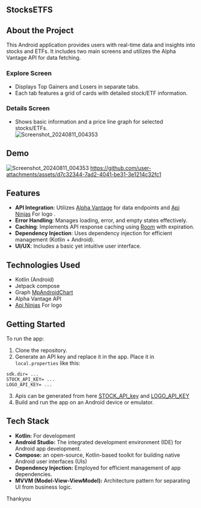 ## StocksETFS

## About the Project
This Android application provides users with real-time data and insights into stocks and ETFs. It includes two main screens and utilizes the Alpha Vantage API for data fetching.


### Explore Screen
- Displays Top Gainers and Losers in separate tabs.
- Each tab features a grid of cards with detailed stock/ETF information.


### Details Screen
- Shows basic information and a price line graph for selected stocks/ETFs.
  <br>
![Screenshot_20240811_004353](https://github.com/user-attachments/assets/6d2419f7-5a39-4dfe-9460-1b2195675a2d)


## Demo
![Screenshot_20240811_004353](https://github.com/user-attachments/assets/e28fad4f-0f91-4cc0-8464-ec939aa4cd5e)
https://github.com/user-attachments/assets/d7c32344-7ad2-4041-be31-3e1214c32fc1






## Features

- **API Integration**: Utilizes [Alpha Vantage](https://www.alphavantage.co/support/#) for data endpoints and [Api Ninjas](https://api-ninjas.com/api/logo) For logo .
- **Error Handling**: Manages loading, error, and empty states effectively.
- **Caching**: Implements API response caching using [Room](https://developer.android.com/training/data-storage/room) with expiration.
- **Dependency Injection**: Uses dependency injection for efficient management (Kotlin + Android).
- **UI/UX**: Includes a basic yet intuitive user interface.


## Technologies Used
- Kotlin (Android)
- Jetpack compose
- Graph [MpAndroidChart](https://github.com/PhilJay/MPAndroidChart)
- Alpha Vantage API
- [Api Ninjas](https://api-ninjas.com/api/logo) For logo 

## Getting Started

To run the app:

1. Clone the repository.
2. Generate an API key and replace it in the app. Place it in `local.properties` like this:
```
sdk.dir= ...
STOCK_API_KEY= ...
LOGO_API_KEY= ...
```
3. Apis can be generated from here [STOCK_API_key](https://www.alphavantage.co/support/#) and [LOGO_API_KEY](https://api-ninjas.com/profile)
4. Build and run the app on an Android device or emulator.

## Tech Stack

- **Kotlin:** For development
- **Android Studio:** The integrated development environment (IDE) for Android app development.
- **Compose:** an open-source, Kotlin-based toolkit for building native Android user interfaces (UIs)
- **Dependency Injection:** Employed for efficient management of app dependencies.
- **MVVM (Model-View-ViewModel):** Architecture pattern for separating UI from business logic.

Thankyou 



